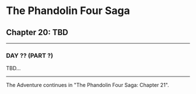 # The Phandolin Four Saga

## Chapter 20: TBD

---

### DAY ?? (PART ?)

TBD...

---

The Adventure continues in "The Phandolin Four Saga: Chapter 21".
